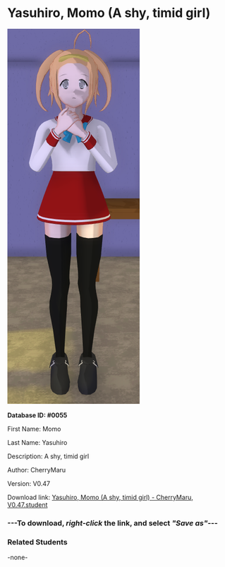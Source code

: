 # Yasuhiro, Momo (A shy, timid girl)

<img src="Files/Yasuhiro, Momo (A shy, timid girl).png" title="Yasuhiro, Momo (A shy, timid girl) - CherryMaru, V0.47">

**Database ID: #0055**

First Name: Momo

Last Name: Yasuhiro

Description: A shy, timid girl

Author: CherryMaru

Version: V0.47

Download link: <a href="https://raw.githubusercontent.com/Arbiter1223/Daigaku-Gurashi-Custom-Students/master/Students/Files/Yasuhiro%2C%20Momo%20(A%20shy%2C%20timid%20girl)%20-%20CherryMaru%2C%20V0.47.student">Yasuhiro, Momo (A shy, timid girl) - CherryMaru, V0.47.student</a>

### ---**To download, _right-click_ the link, and select _"Save as"_**---

### Related Students

-none-
